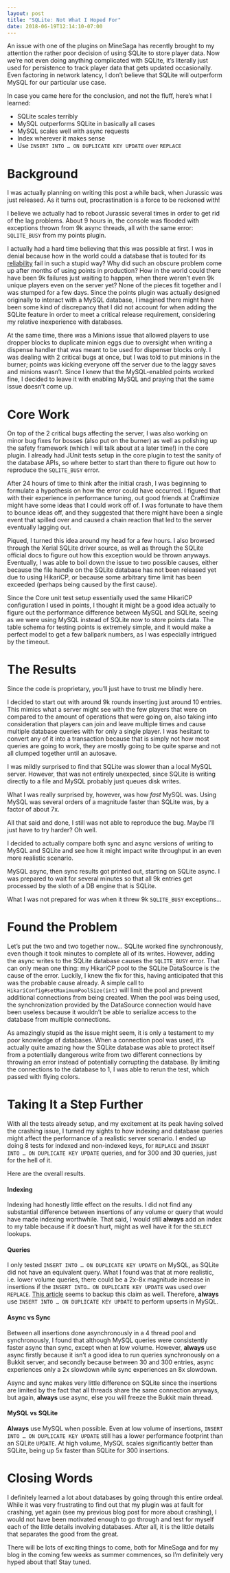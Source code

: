 ```yaml
---
layout: post
title: "SQLite: Not What I Hoped For"
date: 2018-06-19T12:14:10-07:00
---
```


An issue with one of the plugins on MineSaga has recently brought to my attention the rather poor decision of using SQLite to store player data. Now we’re not even doing anything complicated with SQLite, it’s literally just used for persistence to track player data that gets updated occasionally. Even factoring in network latency, I don’t believe that SQLite will outperform MySQL for our particular use case.

In case you came here for the conclusion, and not the fluff, here’s what I learned:

  - SQLite scales terribly
  - MySQL outperforms SQLite in basically all cases
  - MySQL scales well with async requests
  - Index wherever it makes sense
  - Use `INSERT INTO … ON DUPLICATE KEY UPDATE` over `REPLACE`

# Background

I was actually planning on writing this post a while back, when Jurassic was just released. As it turns out, procrastination is a force to be reckoned with!

I believe we actually had to reboot Jurassic several times in order to get rid of the lag problems. About 9 hours in, the console was flooded with exceptions thrown from 9k async threads, all with the same error: `SQLITE_BUSY` from my points plugin.

I actually had a hard time believing that this was possible at first. I was in denial because how in the world could a database that is touted for its [reliability](https://www.sqlite.org/hirely.html) fail in such a stupid way? Why did such an obscure problem come up after months of using points in production? How in the world could there have been 9k failures just waiting to happen, when there weren’t even 9k unique players even on the server yet? None of the pieces fit together and I was stumped for a few days. Since the points plugin was actually designed originally to interact with a MySQL database, I imagined there might have been some kind of discrepancy that I did not account for when adding the SQLite feature in order to meet a critical release requirement, considering my relative inexperience with databases.

At the same time, there was a Minions issue that allowed players to use dropper blocks to duplicate minion eggs due to oversight when writing a dispense handler that was meant to be used for dispenser blocks only. I was dealing with 2 critical bugs at once, but I was told to put minions in the burner; points was kicking everyone off the server due to the laggy saves and minions wasn’t. Since I knew that the MySQL-enabled points worked fine, I decided to leave it with enabling MySQL and praying that the same issue doesn’t come up.

# Core Work

On top of the 2 critical bugs affecting the server, I was also working on minor bug fixes for bosses (also put on the burner) as well as polishing up the safety framework (which I will talk about at a later time!) in the core plugin. I already had JUnit tests setup in the core plugin to test the sanity of the database APIs, so where better to start than there to figure out how to reproduce the `SQLITE_BUSY` error.

After 24 hours of time to think after the initial crash, I was beginning to formulate a hypothesis on how the error could have occurred. I figured that with their experience in performance tuning, out good friends at Craftimize might have some ideas that I could work off of. I was fortunate to have them to bounce ideas off, and they suggested that there might have been a single event that spilled over and caused a chain reaction that led to the server eventually lagging out.

Piqued, I turned this idea around my head for a few hours. I also browsed through the Xerial SQLite driver source, as well as through the SQLite official docs to figure out how this exception would be thrown anyways. Eventually, I was able to boil down the issue to two possible causes, either because the file handle on the SQLite database has not been released yet due to using HikariCP, or because some arbitrary time limit has been exceeded (perhaps being caused by the first cause).

Since the Core unit test setup essentially used the same HikariCP configuration I used in points, I thought it might be a good idea actually to figure out the performance difference between MySQL and SQLite, seeing as we were using MySQL instead of SQLite now to store points data. The table schema for testing points is extremely simple, and it would make a perfect model to get a few ballpark numbers, as I was especially intrigued by the timeout.

# The Results

Since the code is proprietary, you’ll just have to trust me blindly here.

I decided to start out with around 9k rounds inserting just around 10 entries. This mimics what a server might see with the few players that were on compared to the amount of operations that were going on, also taking into consideration that players can join and leave multiple times and cause multiple database queries with for only a single player. I was hesitant to convert any of it into a transaction because that is simply not how most queries are going to work, they are mostly going to be quite sparse and not all clumped together until an autosave.

I was mildly surprised to find that SQLite was slower than a local MySQL server. However, that was not entirely unexpected, since SQLite is writing directly to a file and MySQL probably just queues disk writes.

What I was really surprised by, however, was how *fast* MySQL was. Using MySQL was several orders of a magnitude faster than SQLite was, by a factor of about 7x.

All that said and done, I still was not able to reproduce the bug. Maybe I’ll just have to try harder? Oh well.

I decided to actually compare both sync and async versions of writing to MySQL and SQLite and see how it might impact write throughput in an even more realistic scenario.

MySQL async, then sync results got printed out, starting on SQLite async. I was prepared to wait for several minutes so that all 9k entries get processed by the sloth of a DB engine that is SQLite.

What I was not prepared for was when it threw 9k `SQLITE_BUSY` exceptions…

# Found the Problem

Let’s put the two and two together now… SQLite worked fine synchronously, even though it took minutes to complete all of its writes. However, adding the async writes to the SQLite database causes the `SQLITE_BUSY` error. That can only mean one thing: my HikariCP pool to the SQLite DataSource is the cause of the error. Luckily, I knew the fix for this, having anticipated that this was the probable cause already. A simple call to `HikariConfig#setMaximumPoolSize(int)` will limit the pool and prevent additional connections from being created. When the pool was being used, the synchronization provided by the DataSource connection would have been useless because it wouldn’t be able to serialize access to the database from multiple connections.

As amazingly stupid as the issue might seem, it is only a testament to my poor knowledge of databases. When a connection pool was used, it’s actually quite amazing how the SQLite database was able to protect itself from a potentially dangerous write from two different connections by throwing an error instead of potentially corrupting the database. By limiting the connections to the database to 1, I was able to rerun the test, which passed with flying colors.

# Taking It a Step Further

With all the tests already setup, and my excitement at its peak having solved the crashing issue, I turned my sights to how indexing and database queries might affect the performance of a realistic server scenario. I ended up doing 8 tests for indexed and non-indexed keys, for `REPLACE` and `INSERT INTO … ON DUPLICATE KEY UPDATE` queries, and for 300 and 30 queries, just for the hell of it.

Here are the overall results.

#### Indexing

Indexing had honestly little effect on the results. I did not find any substantial difference between insertions of any volume or query that would have made indexing worthwhile. That said, I would still **always** add an index to my table because if it doesn’t hurt, might as well have it for the `SELECT` lookups.

#### Queries

I only tested `INSERT INTO … ON DUPLICATE KEY UPDATE` on MySQL, as SQLite did not have an equivalent query. What I found was that at more realistic, i.e. lower volume queries, there could be a 2x-8x magnitude increase in insertions if the `INSERT INTO… ON DUPLICATE KEY UPDATE` was used over `REPLACE`. [This article](http://code.openark.org/blog/mysql/replace-into-think-twice) seems to backup this claim as well. Therefore, **always** use `INSERT INTO … ON DUPLICATE KEY UPDATE` to perform upserts in MySQL.

#### Async vs Sync

Between all insertions done asynchronously in a 4 thread pool and synchronously, I found that although MySQL queries were consistently faster async than sync, except when at low volume. However, **always** use async firstly because it isn’t a good idea to run queries synchronously on a Bukkit server, and secondly because between 30 and 300 entries, async experiences only a 2x slowdown while sync experiences an 8x slowdown.

Async and sync makes very little difference on SQLite since the insertions are limited by the fact that all threads share the same connection anyways, but again, **always** use async, else you will freeze the Bukkit main thread.

#### MySQL vs SQLite

**Always** use MySQL when possible. Even at low volume of insertions, `INSERT INTO … ON DUPLICATE KEY UPDATE` still has a lower performance footprint than an SQLite `UPDATE`. At high volume, MySQL scales significantly better than SQLite, being up 5x faster than SQLite for 300 insertions.

# Closing Words

I definitely learned a lot about databases by going through this entire ordeal. While it was very frustrating to find out that my plugin was at fault for crashing, yet again (see my previous blog post for more about crashing), I would not have been motivated enough to go through and test for myself each of the little details involving databases. After all, it is the little details that separates the good from the great.

There will be lots of exciting things to come, both for MineSaga and for my blog in the coming few weeks as summer commences, so I’m definitely very hyped about that! Stay tuned.
